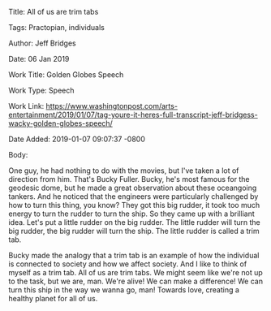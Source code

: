 Title:  All of us are trim tabs

Tags:   Practopian, individuals

Author: Jeff Bridges

Date:   06 Jan 2019

Work Title: Golden Globes Speech

Work Type: Speech

Work Link: https://www.washingtonpost.com/arts-entertainment/2019/01/07/tag-youre-it-heres-full-transcript-jeff-bridgess-wacky-golden-globes-speech/

Date Added: 2019-01-07 09:07:37 -0800

Body: 

One guy, he had nothing to do with the movies, but I've taken a lot of direction from him. That's Bucky Fuller. Bucky, he's most famous for the geodesic dome, but he made a great observation about these oceangoing tankers. And he noticed that the engineers were particularly challenged by how to turn this thing, you know? They got this big rudder, it took too much energy to turn the rudder to turn the ship. So they came up with a brilliant idea. Let's put a little rudder on the big rudder. The little rudder will turn the big rudder, the big rudder will turn the ship. The little rudder is called a trim tab.

Bucky made the analogy that a trim tab is an example of how the individual is connected to society and how we affect society. And I like to think of myself as a trim tab. All of us are trim tabs. We might seem like we're not up to the task, but we are, man. We're alive! We can make a difference! We can turn this ship in the way we wanna go, man! Towards love, creating a healthy planet for all of us.
